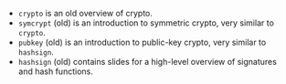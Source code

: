 - `crypto` is an old overview of crypto.
- `symcrypt` (old) is an introduction to symmetric crypto, very similar to 
  `crypto`.
- `pubkey` (old) is an introduction to public-key crypto, very similar to 
  `hashsign`.
- `hashsign` (old) contains slides for a high-level overview of signatures and 
  hash functions.

